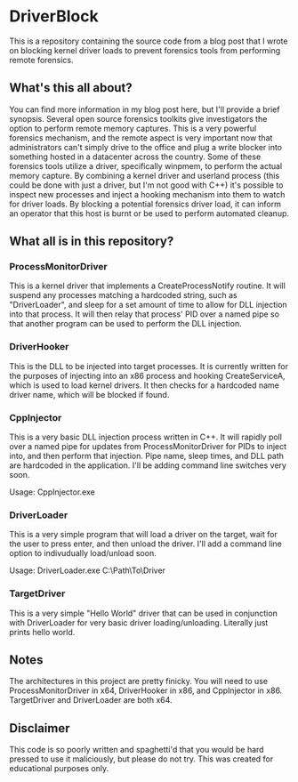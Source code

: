 # DriverBlock
This is a repository containing the source code from a blog post that I wrote on blocking kernel driver loads to prevent forensics tools from performing remote forensics.

## What's this all about?
You can find more information in my blog post here, but I'll provide a brief synopsis. Several open source forensics toolkits give investigators the option to perform remote memory captures. This is a very powerful forensics mechanism, and the remote aspect is very important now that administrators can't simply drive to the office and plug a write blocker into something hosted in a datacenter across the country. Some of these forensics tools utilize a driver, specifically winpmem, to perform the actual memory capture. By combining a kernel driver and userland process (this could be done with just a driver, but I'm not good with C++) it's possible to inspect new processes and inject a hooking mechanism into them to watch for driver loads. By blocking a potential forensics driver load, it can inform an operator that this host is burnt or be used to perform automated cleanup.

## What all is in this repository?

### ProcessMonitorDriver
This is a kernel driver that implements a CreateProcessNotify routine. It will suspend any processes matching a hardcoded string, such as "DriverLoader", and sleep for a set amount of time to allow for DLL injection into that process. It will then relay that process' PID over a named pipe so that another program can be used to perform the DLL injection.

### DriverHooker
This is the DLL to be injected into target processes. It is currently written for the purposes of injecting into an x86 process and hooking CreateServiceA, which is used to load kernel drivers. It then checks for a hardcoded name driver name, which will be blocked if found.

### CppInjector
This is a very basic DLL injection process written in C++. It will rapidly poll over a named pipe for updates from ProcessMonitorDriver for PIDs to inject into, and then perform that injection. Pipe name, sleep times, and DLL path are hardcoded in the application. I'll be adding command line switches very soon.

Usage: CppInjector.exe 

### DriverLoader
This is a very simple program that will load a driver on the target, wait for the user to press enter, and then unload the driver. I'll add a command line option to indivudually load/unload soon.

Usage: DriverLoader.exe C:\Path\To\Driver

### TargetDriver
This is a very simple "Hello World" driver that can be used in conjunction with DriverLoader for very basic driver loading/unloading. Literally just prints hello world.

## Notes
The architectures in this project are pretty finicky. You will need to use ProcessMonitorDriver in x64, DriverHooker in x86, and CppInjector in x86. TargetDriver and DriverLoader are both x64.

## Disclaimer
This code is so poorly written and spaghetti'd that you would be hard pressed to use it maliciously, but please do not try. This was created for educational purposes only.
